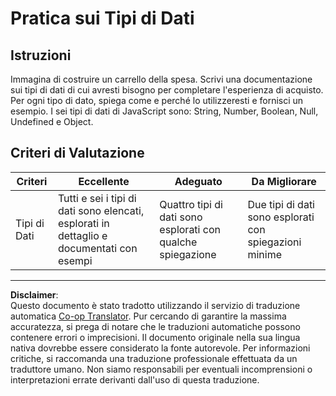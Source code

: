 <!--
CO_OP_TRANSLATOR_METADATA:
{
  "original_hash": "de0ec12c337394806425c7fd2f003b62",
  "translation_date": "2025-10-03T09:36:57+00:00",
  "source_file": "2-js-basics/1-data-types/assignment.md",
  "language_code": "it"
}
-->
# Pratica sui Tipi di Dati

## Istruzioni

Immagina di costruire un carrello della spesa. Scrivi una documentazione sui tipi di dati di cui avresti bisogno per completare l'esperienza di acquisto. Per ogni tipo di dato, spiega come e perché lo utilizzeresti e fornisci un esempio. I sei tipi di dati di JavaScript sono: String, Number, Boolean, Null, Undefined e Object.

## Criteri di Valutazione

Criteri | Eccellente | Adeguato | Da Migliorare
--- | --- | --- | --- |
Tipi di Dati | Tutti e sei i tipi di dati sono elencati, esplorati in dettaglio e documentati con esempi | Quattro tipi di dati sono esplorati con qualche spiegazione | Due tipi di dati sono esplorati con spiegazioni minime |

---

**Disclaimer**:  
Questo documento è stato tradotto utilizzando il servizio di traduzione automatica [Co-op Translator](https://github.com/Azure/co-op-translator). Pur cercando di garantire la massima accuratezza, si prega di notare che le traduzioni automatiche possono contenere errori o imprecisioni. Il documento originale nella sua lingua nativa dovrebbe essere considerato la fonte autorevole. Per informazioni critiche, si raccomanda una traduzione professionale effettuata da un traduttore umano. Non siamo responsabili per eventuali incomprensioni o interpretazioni errate derivanti dall'uso di questa traduzione.